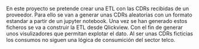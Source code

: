 
 
En este proyecto se pretende crear una ETL con las CDRs recibidas de un proveedor. Para ello se van a generar unas CDRs aleatorias con un formato estandar a partir de un jupyter notebook. Una vez se han generado estos ficheros se va a construir la ETL desde Qlickview. Con el fin de generar unos visulizadores que permitan explotar el dato. Al ser unas CDRs ficticias los consumos no siguen una lógica de consumición del sector telco.
